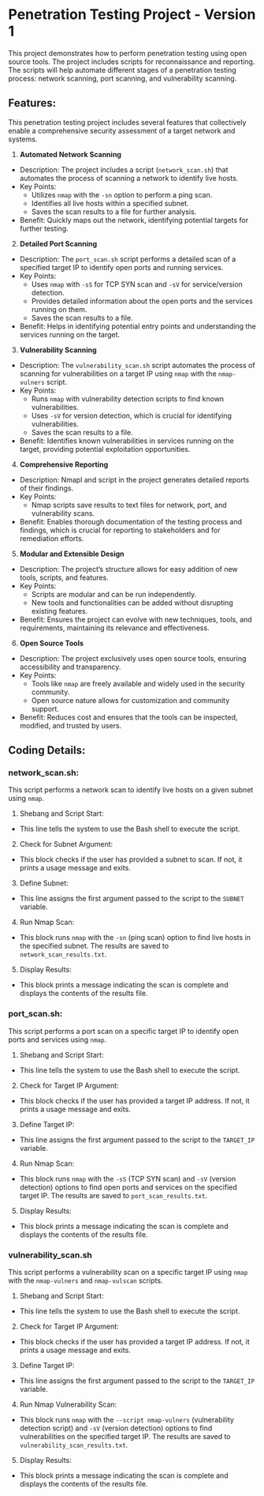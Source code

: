 # Penetration Testing Project - Version 1

This project demonstrates how to perform penetration testing using open source tools. The project includes scripts for reconnaissance and reporting. The scripts will help automate different stages of a penetration testing process: network scanning, port scanning, and vulnerability scanning.

## Features:

This penetration testing project includes several features that collectively enable a comprehensive security assessment of a target network and systems.

1. **Automated Network Scanning**
- Description: The project includes a script (`network_scan.sh`) that automates the process of scanning a network to identify live hosts.
- Key Points:
  - Utilizes `nmap` with the `-sn` option to perform a ping scan.
  - Identifies all live hosts within a specified subnet.
  - Saves the scan results to a file for further analysis.
- Benefit: Quickly maps out the network, identifying potential targets for further testing.

2. **Detailed Port Scanning**
- Description: The `port_scan.sh` script performs a detailed scan of a specified target IP to identify open ports and running services.
- Key Points:
  - Uses `nmap` with `-sS` for TCP SYN scan and `-sV` for service/version detection.
  - Provides detailed information about the open ports and the services running on them.
  - Saves the scan results to a file.
- Benefit: Helps in identifying potential entry points and understanding the services running on the target.

3. **Vulnerability Scanning**
- Description: The `vulnerability_scan.sh` script automates the process of scanning for vulnerabilities on a target IP using `nmap` with the `nmap-vulners` script.
- Key Points:
  - Runs `nmap` with vulnerability detection scripts to find known vulnerabilities.
  - Uses `-sV` for version detection, which is crucial for identifying vulnerabilities.
  - Saves the scan results to a file.
- Benefit: Identifies known vulnerabilities in services running on the target, providing potential exploitation opportunities.

4. **Comprehensive Reporting**
- Description: Nmapl and script in the project generates detailed reports of their findings.
- Key Points:
  - Nmap scripts save results to text files for network, port, and vulnerability scans.
- Benefit: Enables thorough documentation of the testing process and findings, which is crucial for reporting to stakeholders and for remediation efforts.

5. **Modular and Extensible Design**
- Description: The project’s structure allows for easy addition of new tools, scripts, and features.
- Key Points:
  - Scripts are modular and can be run independently.
  - New tools and functionalities can be added without disrupting existing features.
- Benefit: Ensures the project can evolve with new techniques, tools, and requirements, maintaining its relevance and effectiveness.

6. **Open Source Tools**
- Description: The project exclusively uses open source tools, ensuring accessibility and transparency.
- Key Points:
  - Tools like `nmap` are freely available and widely used in the security community.
  - Open source nature allows for customization and community support.
- Benefit: Reduces cost and ensures that the tools can be inspected, modified, and trusted by users.

## Coding Details:

### network_scan.sh:

This script performs a network scan to identify live hosts on a given subnet using `nmap`.

1. Shebang and Script Start:
- This line tells the system to use the Bash shell to execute the script.

2. Check for Subnet Argument:
- This block checks if the user has provided a subnet to scan. If not, it prints a usage message and exits.

3. Define Subnet:
- This line assigns the first argument passed to the script to the `SUBNET` variable.

4. Run Nmap Scan:
- This block runs `nmap` with the `-sn` (ping scan) option to find live hosts in the specified subnet. The results are saved to `network_scan_results.txt`.

5. Display Results:
- This block prints a message indicating the scan is complete and displays the contents of the results file.

### port_scan.sh:

This script performs a port scan on a specific target IP to identify open ports and services using `nmap`.

1. Shebang and Script Start:
- This line tells the system to use the Bash shell to execute the script.

2. Check for Target IP Argument:
- This block checks if the user has provided a target IP address. If not, it prints a usage message and exits.

3. Define Target IP:
- This line assigns the first argument passed to the script to the `TARGET_IP` variable.

4. Run Nmap Scan:
- This block runs `nmap` with the `-sS` (TCP SYN scan) and `-sV` (version detection) options to find open ports and services on the specified target IP. The results are saved to `port_scan_results.txt`.

5. Display Results:
- This block prints a message indicating the scan is complete and displays the contents of the results file.

### vulnerability_scan.sh

This script performs a vulnerability scan on a specific target IP using `nmap` with the `nmap-vulners` and `nmap-vulscan` scripts.

1. Shebang and Script Start:
- This line tells the system to use the Bash shell to execute the script.

2. Check for Target IP Argument:
- This block checks if the user has provided a target IP address. If not, it prints a usage message and exits.

3. Define Target IP:
- This line assigns the first argument passed to the script to the `TARGET_IP` variable.

4. Run Nmap Vulnerability Scan:
- This block runs `nmap` with the `--script nmap-vulners` (vulnerability detection script) and `-sV` (version detection) options to find vulnerabilities on the specified target IP. The results are saved to `vulnerability_scan_results.txt`.

5. Display Results:
- This block prints a message indicating the scan is complete and displays the contents of the results file.
